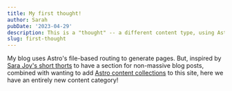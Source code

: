 ```yaml
---
title: My first thought!
author: Sarah
pubDate: '2023-04-29'
description: This is a "thought" -- a different content type, using Astro's content collections.
slug: first-thought
---
```


My blog uses Astro's file-based routing to generate pages. But, inspired by [Sara Joy's short thorts](https://sarajoy.dev/blog/short/) to have a section for non-massive blog posts, combined with wanting to add [Astro content collections](https://docs.astro.build/en/guides/content-collections/) to this site, here we have an entirely new content category!